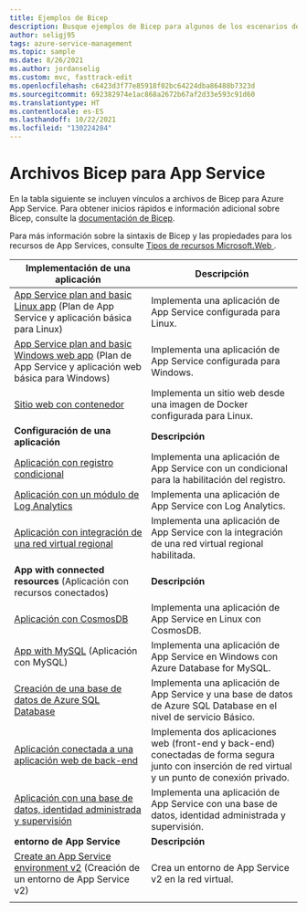```yaml
---
title: Ejemplos de Bicep
description: Busque ejemplos de Bicep para algunos de los escenarios de App Service más habituales. Aprenda a automatizar las tareas de administración o implementación de App Service.
author: seligj95
tags: azure-service-management
ms.topic: sample
ms.date: 8/26/2021
ms.author: jordanselig
ms.custom: mvc, fasttrack-edit
ms.openlocfilehash: c6423d3f77e85918f02bc64224dba86488b7323d
ms.sourcegitcommit: 692382974e1ac868a2672b67af2d33e593c91d60
ms.translationtype: HT
ms.contentlocale: es-ES
ms.lasthandoff: 10/22/2021
ms.locfileid: "130224284"
---
```

# <a name="bicep-files-for-app-service"></a>Archivos Bicep para App Service

En la tabla siguiente se incluyen vínculos a archivos de Bicep para Azure App Service. Para obtener inicios rápidos e información adicional sobre Bicep, consulte la [documentación de Bicep](../azure-resource-manager/bicep/index.yml).

Para más información sobre la sintaxis de Bicep y las propiedades para los recursos de App Services, consulte [Tipos de recursos Microsoft.Web ](/azure/templates/microsoft.web/allversions).

| Implementación de una aplicación | Descripción |
|-|-|
| [App Service plan and basic Linux app](https://github.com/Azure/bicep/tree/main/docs/examples/101/web-app-linux) (Plan de App Service y aplicación básica para Linux) | Implementa una aplicación de App Service configurada para Linux. |
| [App Service plan and basic Windows web app](https://github.com/Azure/bicep/tree/main/docs/examples/101/web-app-windows) (Plan de App Service y aplicación web básica para Windows) | Implementa una aplicación de App Service configurada para Windows. |
| [Sitio web con contenedor](https://github.com/Azure/bicep/tree/main/docs/examples/101/website-with-container) | Implementa un sitio web desde una imagen de Docker configurada para Linux. |
| **Configuración de una aplicación** | **Descripción** |
| [Aplicación con registro condicional](https://github.com/Azure/bicep/tree/main/docs/examples/201/web-app-conditional-log)| Implementa una aplicación de App Service con un condicional para la habilitación del registro. |
| [Aplicación con un módulo de Log Analytics](https://github.com/Azure/bicep/tree/main/docs/examples/201/web-app-loganalytics-mod)| Implementa una aplicación de App Service con Log Analytics. |
| [Aplicación con integración de una red virtual regional](https://github.com/Azure/bicep/tree/main/docs/examples/101/app-service-regional-vnet-integration)| Implementa una aplicación de App Service con la integración de una red virtual regional habilitada. |
|**App with connected resources** (Aplicación con recursos conectados)| **Descripción** |
| [Aplicación con CosmosDB](https://github.com/Azure/bicep/tree/main/docs/examples/101/cosmosdb-webapp)| Implementa una aplicación de App Service en Linux con CosmosDB. |
| [App with MySQL](https://github.com/Azure/bicep/tree/main/docs/examples/101/webapp-managed-mysql) (Aplicación con MySQL)| Implementa una aplicación de App Service en Windows con Azure Database for MySQL. |
| [Creación de una base de datos de Azure SQL Database](https://github.com/Azure/bicep/tree/main/docs/examples/201/web-app-sql-database)| Implementa una aplicación de App Service y una base de datos de Azure SQL Database en el nivel de servicio Básico. |
| [Aplicación conectada a una aplicación web de back-end](https://github.com/Azure/bicep/tree/main/docs/examples/101/webapp-privateendpoint-vnet-injection)| Implementa dos aplicaciones web (front-end y back-end) conectadas de forma segura junto con inserción de red virtual y un punto de conexión privado. |
| [Aplicación con una base de datos, identidad administrada y supervisión](https://github.com/Azure/bicep/tree/main/docs/examples/301/web-app-managed-identity-sql-db)| Implementa una aplicación de App Service con una base de datos, identidad administrada y supervisión. |
|**entorno de App Service**| **Descripción** |
| [Create an App Service environment v2](https://github.com/Azure/bicep/tree/main/docs/examples/201/web-app-asev2-create) (Creación de un entorno de App Service v2) | Crea un entorno de App Service v2 en la red virtual. |
| | |